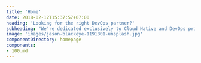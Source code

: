 ```yaml
---
title: 'Home'
date: 2018-02-12T15:37:57+07:00
heading: 'Looking for the right DevOps partner?'
subheading: "We're dedicated exclusively to Cloud Native and DevOps principles implemented in Amazon Web Services with years of experience under our belt."
image: 'images/jason-blackeye-1191801-unsplash.jpg'
componentDirectory: homepage
components:
- 100.md
---
```

